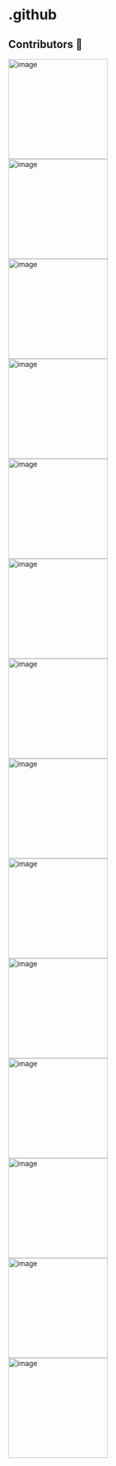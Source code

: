 # .github


## Contributors 🦸

[//]: contributor-faces

<!-- ALL-CONTRIBUTORS-LIST:START - Do not remove or modify this section -->
<!-- prettier-ignore-start -->
<!-- markdownlint-disable -->
<div style="display: flex; flex-wrap: wrap; justify-content: space-between; width: 320px;">
<a href="https://www.automq.com">
    <img alt="image" src="https://github.com/user-attachments/assets/9412f3e1-6169-4087-b276-1527c624e332" width="200" />
</a> 
<a href="https://www.automq.com">
    <img alt="image" src="https://github.com/user-attachments/assets/9412f3e1-6169-4087-b276-1527c624e332" width="200" />
</a> 
<a href="https://www.automq.com">
    <img alt="image" src="https://github.com/user-attachments/assets/9412f3e1-6169-4087-b276-1527c624e332" width="200" />
</a> 
<a href="https://www.automq.com">
    <img alt="image" src="https://github.com/user-attachments/assets/9412f3e1-6169-4087-b276-1527c624e332" width="200" />
</a> 
<a href="https://www.automq.com">
    <img alt="image" src="https://github.com/user-attachments/assets/9412f3e1-6169-4087-b276-1527c624e332" width="200" />
</a> 
<a href="https://www.automq.com">
    <img alt="image" src="https://github.com/user-attachments/assets/9412f3e1-6169-4087-b276-1527c624e332" width="200" />
</a> 
<a href="https://www.automq.com">
    <img alt="image" src="https://github.com/user-attachments/assets/9412f3e1-6169-4087-b276-1527c624e332" width="200" />
</a> 
</div>
<!-- markdownlint-restore -->
<!-- prettier-ignore-end -->

<div style="display: flex; flex-wrap: wrap; justify-content: space-between; width: 320px;">
<a href="https://www.automq.com">
    <img alt="image" src="https://github.com/user-attachments/assets/16a4d0ae-aeda-47ee-abd9-058f29ca9c04" width="200" />
</a> 
<a href="https://www.automq.com">
    <img alt="image" src="https://github.com/user-attachments/assets/16a4d0ae-aeda-47ee-abd9-058f29ca9c04" width="200" />
</a> 
    <a href="https://www.automq.com">
    <img alt="image" src="https://github.com/user-attachments/assets/16a4d0ae-aeda-47ee-abd9-058f29ca9c04" width="200" />
</a> 
    <a href="https://www.automq.com">
    <img alt="image" src="https://github.com/user-attachments/assets/16a4d0ae-aeda-47ee-abd9-058f29ca9c04" width="200" />
</a> 
    <a href="https://www.automq.com">
    <img alt="image" src="https://github.com/user-attachments/assets/16a4d0ae-aeda-47ee-abd9-058f29ca9c04" width="200" />
</a> 
    <a href="https://www.automq.com">
    <img alt="image" src="https://github.com/user-attachments/assets/16a4d0ae-aeda-47ee-abd9-058f29ca9c04" width="200" />
</a> 
    <a href="https://www.automq.com">
    <img alt="image" src="https://github.com/user-attachments/assets/16a4d0ae-aeda-47ee-abd9-058f29ca9c04" width="200" />
</a> 
</div>





